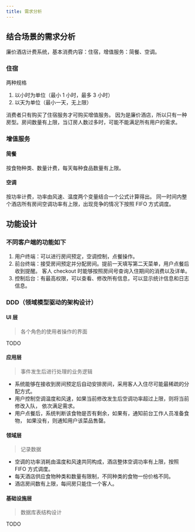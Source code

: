 ```yaml
---
title: 需求分析
---
```


## 结合场景的需求分析

廉价酒店计费系统，基本消费内容：住宿，增值服务：简餐、空调。

### 住宿

两种规格
1. 以小时为单位（最小 1 小时，最多 3 小时）
2. 以天为单位（最小一天，无上限）

消费者只有购买了住宿服务才可购买增值服务。
因为是廉价酒店，所以只有一种房型。房间数量有上限，当订房人数过多时，可能不能满足所有用户的需求。

### 增值服务

#### 简餐

按食物种类、数量计费，每天每种食品数量有上限。

#### 空调

按功率计费，功率由风速、温度两个变量结合一个公式计算得出。
同一时间内整个酒店所有房间空调功率有上限，出现竞争的情况下按照 FIFO 方式调度。

## 功能设计

### 不同客户端的功能如下
1. 用户终端：可以进行房间预定，空调控制，点餐操作。
2. 前台终端：接受房间预定并分配房间。提前一天填写第二天菜单，用户点餐后收到提醒。
客人 checkout 时能够按照房间号查询入住期间的消费以及详单。
3. 控制后台：有最高权限，可以查看、修改所有信息，可以显示统计信息和日志信息。

### DDD（领域模型驱动的架构设计）

#### UI 层

> 各个角色的使用者操作的界面

TODO

#### 应用层

> 事件发生后进行处理的业务逻辑

- 系统能够在接收到房间预定后自动安排房间，采用客人入住尽可能最稀疏的分配方式。
- 用户控制空调温度和风速，如果当前修改发生后空调功率超过上限，则将当前修改入队，
依次满足需求。
- 用户点餐后，系统判断该食物是否有剩余，如果有，通知前台工作人员准备食物，
如果没有，则通知用户该菜品售罄。

#### 领域层

> 记录数据

- 空调的功率消耗由温度和风速共同构成，酒店整体空调功率有上限，按照 FIFO 方式调度。
- 每天酒店供应食物种类和数量有限制，不同种类的食物一份价格不同。
- 酒店房间数有上限，每间房只能住一个客人。

#### 基础设施层

> 数据库表结构设计

TODO

